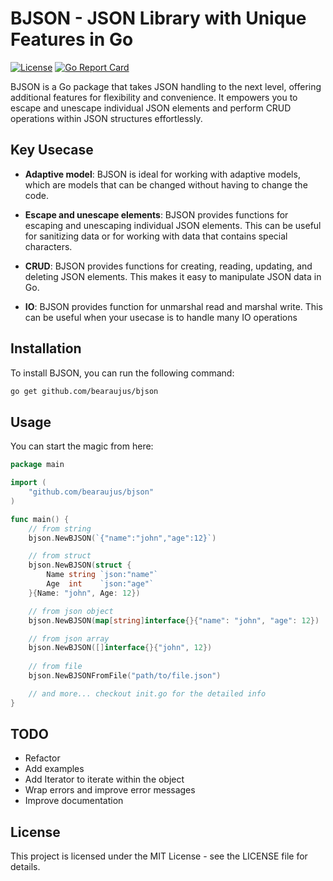 # BJSON - JSON Library with Unique Features in Go

[![License](https://img.shields.io/badge/license-MIT-blue.svg)](https://github.com/bearaujus/bjson/blob/master/LICENSE)
[![Go Report Card](https://goreportcard.com/badge/github.com/bearaujus/bjson)](https://goreportcard.com/report/github.com/bearaujus/bjson)

BJSON is a Go package that takes JSON handling to the next level, offering additional features for flexibility and convenience. 
It empowers you to escape and unescape individual JSON elements and perform CRUD operations within JSON structures effortlessly.

## Key Usecase

- **Adaptive model**: BJSON is ideal for working with adaptive models, which are models that can be changed without having to change the code.

- **Escape and unescape elements**: BJSON provides functions for escaping and unescaping individual JSON elements. This can be useful for sanitizing data or for working with data that contains special characters.

- **CRUD**: BJSON provides functions for creating, reading, updating, and deleting JSON elements. This makes it easy to manipulate JSON data in Go.

- **IO**: BJSON provides function for unmarshal read and marshal write. This can be useful when your usecase is to handle many IO operations

## Installation

To install BJSON, you can run the following command:

```bash
go get github.com/bearaujus/bjson
```

## Usage

You can start the magic from here:

```go
package main

import (
	"github.com/bearaujus/bjson"
)

func main() {
	// from string
	bjson.NewBJSON(`{"name":"john","age":12}`)

	// from struct
	bjson.NewBJSON(struct {
		Name string `json:"name"`
		Age  int    `json:"age"`
	}{Name: "john", Age: 12})

	// from json object
	bjson.NewBJSON(map[string]interface{}{"name": "john", "age": 12})

	// from json array
	bjson.NewBJSON([]interface{}{"john", 12})
	
	// from file
	bjson.NewBJSONFromFile("path/to/file.json")

	// and more... checkout init.go for the detailed info
}

```


## TODO

- Refactor
- Add examples
- Add Iterator to iterate within the object
- Wrap errors and improve error messages
- Improve documentation

## License

This project is licensed under the MIT License - see the LICENSE file for details.

